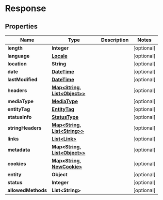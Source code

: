 
# Response

## Properties
Name | Type | Description | Notes
------------ | ------------- | ------------- | -------------
**length** | **Integer** |  |  [optional]
**language** | [**Locale**](Locale.md) |  |  [optional]
**location** | **String** |  |  [optional]
**date** | [**DateTime**](DateTime.md) |  |  [optional]
**lastModified** | [**DateTime**](DateTime.md) |  |  [optional]
**headers** | [**Map&lt;String, List&lt;Object&gt;&gt;**](List.md) |  |  [optional]
**mediaType** | [**MediaType**](MediaType.md) |  |  [optional]
**entityTag** | [**EntityTag**](EntityTag.md) |  |  [optional]
**statusInfo** | [**StatusType**](StatusType.md) |  |  [optional]
**stringHeaders** | [**Map&lt;String, List&lt;String&gt;&gt;**](List.md) |  |  [optional]
**links** | [**List&lt;Link&gt;**](Link.md) |  |  [optional]
**metadata** | [**Map&lt;String, List&lt;Object&gt;&gt;**](List.md) |  |  [optional]
**cookies** | [**Map&lt;String, NewCookie&gt;**](NewCookie.md) |  |  [optional]
**entity** | **Object** |  |  [optional]
**status** | **Integer** |  |  [optional]
**allowedMethods** | **List&lt;String&gt;** |  |  [optional]



